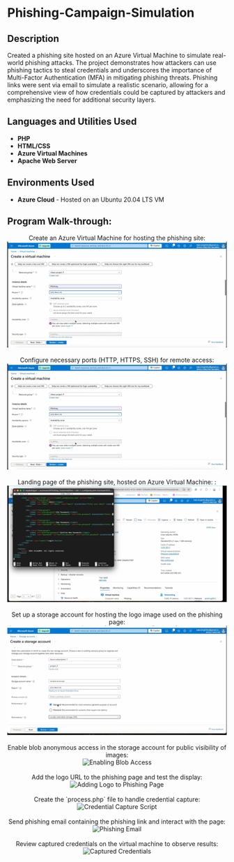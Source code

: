 <h1>Phishing-Campaign-Simulation</h1>

 

<h2>Description</h2>
Created a phishing site hosted on an Azure Virtual Machine to simulate real-world phishing attacks. The project demonstrates how attackers can use phishing tactics to steal credentials and underscores the importance of Multi-Factor Authentication (MFA) in mitigating phishing threats. Phishing links were sent via email to simulate a realistic scenario, allowing for a comprehensive view of how credentials could be captured by attackers and emphasizing the need for additional security layers.

<h2>Languages and Utilities Used</h2>

- <b>PHP</b>
- <b>HTML/CSS</b>
- <b>Azure Virtual Machines</b>
- <b>Apache Web Server</b>

<h2>Environments Used</h2>

- <b>Azure Cloud</b> - Hosted on an Ubuntu 20.04 LTS VM

<h2>Program Walk-through:</h2>


<p align="center">
Create an Azure Virtual Machine for hosting the phishing site: <br/>
<img src="images/create a vm"/>
<br />
<br />
Configure necessary ports (HTTP, HTTPS, SSH) for remote access:  <br/>
<img src="images/configure port"/>
<br />
<br />
Landing page of the phishing site, hosted on Azure Virtual Machine: : <br/>
<img src="images/landing page"/>
<br />
<br />
Set up a storage account for hosting the logo image used on the phishing page: <br/>
<img src="images/srorage account"/>
<br />
<br />
Enable blob anonymous access in the storage account for public visibility of images: <br/>
<img src="https://example.com/enable-blob-access.png" height="80%" width="80%" alt="Enabling Blob Access"/>
<br />
<br />
Add the logo URL to the phishing page and test the display: <br/>
<img src="https://example.com/add-logo.png" height="80%" width="80%" alt="Adding Logo to Phishing Page"/>
<br />
<br />
Create the `process.php` file to handle credential capture: <br/>
<img src="https://example.com/process-php.png" height="80%" width="80%" alt="Credential Capture Script"/>
<br />
<br />
Send phishing email containing the phishing link and interact with the page: <br/>
<img src="https://example.com/phishing-email.png" height="80%" width="80%" alt="Phishing Email"/>
<br />
<br />
Review captured credentials on the virtual machine to observe results: <br/>
<img src="https://example.com/captured-credentials.png" height="80%" width="80%" alt="Captured Credentials"/>
</p>
